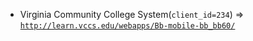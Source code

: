  - Virginia Community College System(`client_id=234`) => [`http://learn.vccs.edu/webapps/Bb-mobile-bb_bb60/`](http://learn.vccs.edu/webapps/Bb-mobile-bb_bb60/)
